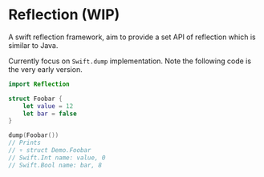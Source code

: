# Reflection (WIP)

A swift reflection framework, aim to provide a set API of reflection which is similar to Java.

Currently focus on `Swift.dump` implementation.
Note the following code is the very early version.

```swift
import Reflection

struct Foobar {
    let value = 12
    let bar = false
}

dump(Foobar())
// Prints
// ▿ struct Demo.Foobar
// Swift.Int name: value, 0
// Swift.Bool name: bar, 8
```
